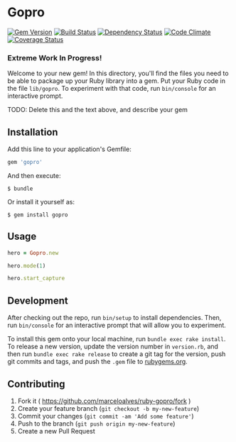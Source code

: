 # Gopro
[![Gem Version](https://badge.fury.io/rb/ruby-gopro.svg)](http://badge.fury.io/rb/ruby-gopro)
[![Build Status](https://travis-ci.org/MarceloAlves/ruby-gopro.svg?branch=master)](https://travis-ci.org/MarceloAlves/ruby-gopro)
[![Dependency Status](https://gemnasium.com/MarceloAlves/ruby-gopro.svg)](https://gemnasium.com/MarceloAlves/ruby-gopro)
[![Code Climate](https://codeclimate.com/github/MarceloAlves/ruby-gopro/badges/gpa.svg)](https://codeclimate.com/github/MarceloAlves/ruby-gopro)
[![Coverage Status](https://coveralls.io/repos/MarceloAlves/ruby-gopro/badge.svg)](https://coveralls.io/r/MarceloAlves/ruby-gopro)

### Extreme Work In Progress!

Welcome to your new gem! In this directory, you'll find the files you need to be able to package up your Ruby library into a gem. Put your Ruby code in the file `lib/gopro`. To experiment with that code, run `bin/console` for an interactive prompt.

TODO: Delete this and the text above, and describe your gem

## Installation

Add this line to your application's Gemfile:

```ruby
gem 'gopro'
```

And then execute:

    $ bundle

Or install it yourself as:

    $ gem install gopro

## Usage

```ruby
hero = Gopro.new

hero.mode(1)

hero.start_capture
```

## Development

After checking out the repo, run `bin/setup` to install dependencies. Then, run `bin/console` for an interactive prompt that will allow you to experiment.

To install this gem onto your local machine, run `bundle exec rake install`. To release a new version, update the version number in `version.rb`, and then run `bundle exec rake release` to create a git tag for the version, push git commits and tags, and push the `.gem` file to [rubygems.org](https://rubygems.org).

## Contributing

1. Fork it ( https://github.com/marceloalves/ruby-gopro/fork )
2. Create your feature branch (`git checkout -b my-new-feature`)
3. Commit your changes (`git commit -am 'Add some feature'`)
4. Push to the branch (`git push origin my-new-feature`)
5. Create a new Pull Request
